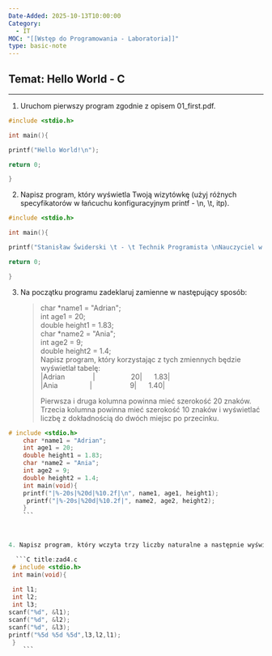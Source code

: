 ```yaml
---
Date-Added: 2025-10-13T10:00:00
Category:
  - IT
MOC: "[[Wstęp do Programowania - Laboratoria]]"
type: basic-note
---
```

## Temat: Hello World - C
- - -

1. Uruchom pierwszy program zgodnie z opisem 01_first.pdf. 
```C title:zad0.c
#include <stdio.h>

int main(){

printf("Hello World!\n");

return 0;

}

```
    
2. Napisz program, który wyświetla Twoją wizytówkę (użyj różnych specyfikatorów w łańcuchu konfiguracyjnym printf - \n, \t, itp). 

```C title:zad2.c
#include <stdio.h>

int main(){

printf("Stanisław Świderski \t - \t Technik Programista \nNauczyciel w: \n\tZespół szkół łączności w Gdańsku");

return 0;

}

```
    
    
3. Na początku programu zadeklaruj zamienne w następujący sposób:  
    >char *name1 = "Adrian";  
    int age1 = 20;  
    double height1 = 1.83;  
    char *name2 = "Ania";  
    int age2 = 9;  
    double height2 = 1.4;  
    Napisz program, który korzystając z tych zmiennych będzie wyświetlał tabelę:  
    |Adrian              |                  20|      1.83|  
    |Ania                |                   9|      1.40|  
    >
    >Pierwsza i druga kolumna powinna mieć szerokość 20 znaków. Trzecia kolumna powinna mieć szerokość 10 znaków i wyświetlać liczbę z dokładnością do dwóch miejsc po przecinku.  

```C title:zad3.c
# include <stdio.h>
    char *name1 = "Adrian";  
    int age1 = 20;  
    double height1 = 1.83;  
    char *name2 = "Ania";  
    int age2 = 9;  
    double height2 = 1.4;
    int main(void){
    printf("|%-20s|%20d|%10.2f|\n", name1, age1, height1);
     printf("|%-20s|%20d|%10.2f|", name2, age2, height2);
    }
    ```


    
4. Napisz program, który wczyta trzy liczby naturalne a następnie wyświetli je w odwrotnej kolejności.

  ```C title:zad4.c
 # include <stdio.h>
 int main(void){
 
 int l1;
 int l2;
 int l3;
scanf("%d", &l1);
scanf("%d", &l2);
scanf("%d", &l3);
printf("%5d %5d %5d",l3,l2,l1);
 }
    ```